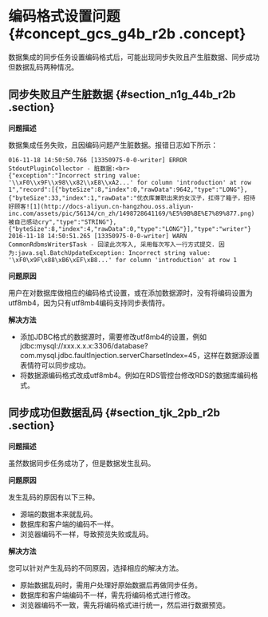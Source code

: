 # 编码格式设置问题 {#concept_gcs_g4b_r2b .concept}

数据集成的同步任务设置编码格式后，可能出现同步失败且产生脏数据、同步成功但数据乱码两种情况。

## 同步失败且产生脏数据 {#section_n1g_44b_r2b .section}

**问题描述**

数据集成任务失败，且因编码问题产生脏数据。报错日志如下所示：

```
016-11-18 14:50:50.766 [13350975-0-0-writer] ERROR StdoutPluginCollector - 脏数据:<br> 
{"exception":"Incorrect string value: '\\xF0\\x9F\\x98\\x82\\xE8\\xA2...' for column 'introduction' at row 1","record":[{"byteSize":8,"index":0,"rawData":9642,"type":"LONG"},
{"byteSize":33,"index":1,"rawData":"优衣库兼职出来的女汉子，扛得了箱子，招待好顾客![1](http://docs-aliyun.cn-hangzhou.oss.aliyun-inc.com/assets/pic/56134/cn_zh/1498728641169/%E5%9B%BE%E7%89%877.png)
被自己感动cry","type":"STRING"},
{"byteSize":8,"index":4,"rawData":0,"type":"LONG"}],"type":"writer"}
2016-11-18 14:50:51.265 [13350975-0-0-writer] WARN  CommonRdbmsWriter$Task - 回滚此次写入, 采用每次写入一行方式提交. 因为:java.sql.BatchUpdateException: Incorrect string value: '\xF0\x9F\x88\xB6\xEF\xB8...' for column 'introduction' at row 1
```

**问题原因**

用户在对数据库做相应的编码格式设置，或在添加数据源时，没有将编码设置为utf8mb4，因为只有utf8mb4编码支持同步表情符。

**解决方法**

-   添加JDBC格式的数据源时，需要修改utf8mb4的设置，例如jdbc:mysql://xxx.x.x.x:3306/database?com.mysql.jdbc.faultInjection.serverCharsetIndex=45，这样在数据源设置表情符可以同步成功。
-   将数据源编码格式改成utf8mb4。例如在RDS管控台修改RDS的数据库编码格式。

## 同步成功但数据乱码 {#section_tjk_2pb_r2b .section}

**问题描述**

虽然数据同步任务成功了，但是数据发生乱码。

**问题原因**

发生乱码的原因有以下三种。

-   源端的数据本来就乱码。
-   数据库和客户端的编码不一样。
-   浏览器编码不一样，导致预览失败或乱码。

**解决方法**

您可以针对产生乱码的不同原因，选择相应的解决方法。

-   原始数据乱码时，需用户处理好原始数据后再做同步任务。
-   数据库和客户端编码不一样，需先将编码格式进行修改。
-   浏览器编码不一致，需先将编码格式进行统一，然后进行数据预览。

